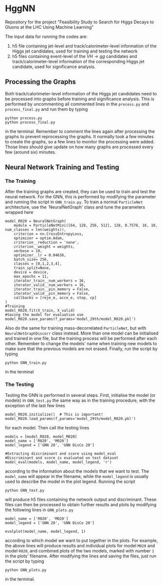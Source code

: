 # HggNN
Repository for the project "Feasibility Study to Search for Higgs Decays to Gluons at the LHC Using Machine Learning"

The input data for running the codes are:
1. h5 file containing jet-level and track/calorimeter-level information of the Higgs jet candidates, used for training and testing the network
2. h5 files containing event-level of the $VH\rightarrow gg$ candidates and track/calorimeter-level information of the corresponding Higgs jet candidate, used for significance analysis.

## Processing the Graphs
Both track/calorimeter-level information of the Higgs jet candidates need to be processed into graphs before training and significance analysis. This is performed by uncommenting all commented lines in the `process.py` and `process_final.py` and run them by typing

```
python process.py
python process_final.py
```

in the terminal. Remember to comment the lines again after processing the graphs to prevent reprocessing the graphs. It normally took a few minutes to create the graphs, so a few lines to monitor the processing were added. Those lines should give update on how many graphs are processed every few (around six) minutes.

## Neural Network Training and Testing
### The Training
After the training graphs are created, they can be used to train and test the neural network. For the GNN, this is performed by modifying the parameter and running the script in `GNN_train.py`. To train a normal `ParticleNet` architecture, use the `NeuralNetGraph' class and tune the parameters wrapped here

```
model_R020 = NeuralNetGraph(
    module = ParticleNetMini([64, 128, 256, 512], 128, 0.7578, 16, 10, num_classes = len(weights)),
    criterion = nn.CrossEntropyLoss,
    optimizer = optim.Adam,
    criterion__reduction = 'none',
    criterion__weight = weights,
    verbose = 10,
    optimizer__lr = 0.04636,
    batch_size= 256,
    classes = [0,1,2,3,4],
    train_split=None,
    device = device,
    max_epochs = 11,
    iterator_train__num_workers = 16,
    iterator_valid__num_workers = 16,
    iterator_train__pin_memory = False,
    iterator_valid__pin_memory = False,
    callbacks = [reje_e, acce_e, stop, cp]
)
#Training
model_R020.fit(X_train, X_valid)
#Saving the model for evaluation use
model_R020.save_params(f_params='model_29th/model_R020.pkl')
```
Also do the same for training mass-decorrelated `ParticleNet`, but with `NeuralNetGraphDiscorr` class instead. More than one model can be initialised and trained in one file, but the training process will be performed after each other. Remember to change the models' name when training new models to make sure that the previous models are not erased. Finally, run the script by typing

```
python GNN_train.py
```

in the terminal

### The Testing
Testing the GNN is performed in several steps. First, initialise the model (or models) in `GNN_test.py` the same way as in the training procedure, with the exception of the last few lines

```
model_R020.initialize()  # This is important!
model_R020.load_params(f_params='model_29th/model_R020.pkl')
```

for each model. Then call the testing lines

```
models = [model_R020, model_M020]
model_name = ['R020', 'M020']
model_legend = ['GNN 20', 'GNN DisCo 20']

#Extracting discriminant and score using model_eval
#Discriminant and score is evaluated on test dataset
model_eval(models, model_name, model_legend, 'r')
```
according to the information about the models that we want to test. The `model_name` will appear in the filename, while the `model_legend` is usually used to describe the model in the plot legend. Running the script

```
python GNN_test.py
```

will produce h5 files containing the network output and discriminant. These files can then be processed to obtain further results and plots by modifying the following lines in `GNN_plots.py`

```
model_name = ['R020', 'M020']
model_legend = ['GNN 20', 'GNN DisCo 20']

evalplot(model_name, model_legend, 1)
```

according to which model we want to put together in the plots. For example, the above lines will produce results and individual plots for model `M020` and model `R020`, and combined plots of the two models, marked with number `1` in the plots' filename. After modifying the lines and saving the files, just run the script by typing

```
python GNN_plots.py
```

in the terminal.
